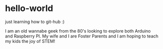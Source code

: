 # hello-world
just learning how to git-hub :)

I am an old wannabe geek from the 80's looking to explore both Arduino and Raspberry PI.
My wife and I are Foster Parents and I am hoping to teach my kids the joy of STEM!

